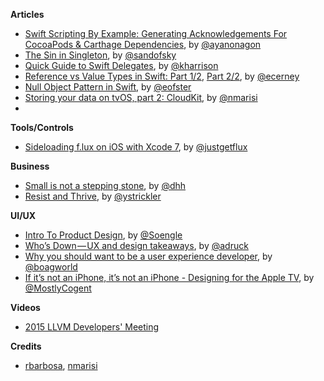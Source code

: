**Articles** 

* [Swift Scripting By Example: Generating Acknowledgements For CocoaPods & Carthage Dependencies](http://swift.ayaka.me/posts/2015/11/5/swift-scripting-generating-acknowledgements-for-cocoapods-and-carthage-dependencies), by [@ayanonagon](https://twitter.com/ayanonagon)
* [The Sin in Singleton](https://sandofsky.com/blog/singletons.html), by [@sandofsky](https://twitter.com/sandofsky)
* [Quick Guide to Swift Delegates](http://useyourloaf.com/blog/quick-guide-to-swift-delegates.html), by [@kharrison](https://twitter.com/kharrison)
* [Reference vs Value Types in Swift: Part 1/2](http://www.raywenderlich.com/112027/reference-value-types-in-swift-part-1), [Part 2/2](http://www.raywenderlich.com/112029/reference-value-types-in-swift-part-2), by [@ecerney](https://twitter.com/ecerney)
* [Null Object Pattern in Swift](https://medium.com/swift-programming/null-object-pattern-in-swift-1b96e03b2756), by [@eofster](https://twitter.com/eofster)
* [Storing your data on tvOS, part 2: CloudKit](http://www.marisibrothers.com/2015/11/storing-your-data-on-tvos-part-2.html), by [@nmarisi](http://www.twitter.com/nmarisi)
*

**Tools/Controls**

* [Sideloading f.lux on iOS with Xcode 7](https://justgetflux.com/sideload/), by [@justgetflux](https://twitter.com/justgetflux)

**Business**

* [Small is not a stepping stone](https://medium.com/@dhh/small-is-not-a-stepping-stone-dc381c5259ed), by [@dhh](https://twitter.com/dhh)
* [Resist and Thrive](https://medium.com/@ystrickler/resist-and-thrive-1d36819853ca), by [@ystrickler](https://twitter.com/ystrickler)


**UI/UX**

* [Intro To Product Design](https://medium.com/hh-design/intro-to-product-design-c2dbbc7809d3), by [@Soengle](https://twitter.com/Soengle)
* [Who’s Down — UX and design takeaways](https://medium.com/@adruck/who-s-down-ux-and-design-takeaways-435a0d37e870), by [@adruck](https://twitter.com/adruck)
* [Why you should want to be a user experience developer](https://boagworld.com/dev/why-you-should-want-to-be-a-user-experience-developer/), by [@boagworld](https://twitter.com/boagworld)
* [If it’s not an iPhone, it’s not an iPhone - Designing for the Apple TV](https://medium.com/@MostlyCogent/if-it-s-not-an-iphone-it-s-not-an-iphone-abbbcb53b4e0), by [@MostlyCogent](https://twitter.com/MostlyCogent)

**Videos**

* [2015 LLVM Developers' Meeting](https://www.youtube.com/channel/UCv2_41bSAa5Y_8BacJUZfjQ)

**Credits**

* [rbarbosa](https://github.com/rbarbosa), [nmarisi](https://github.com/nmarisi)

